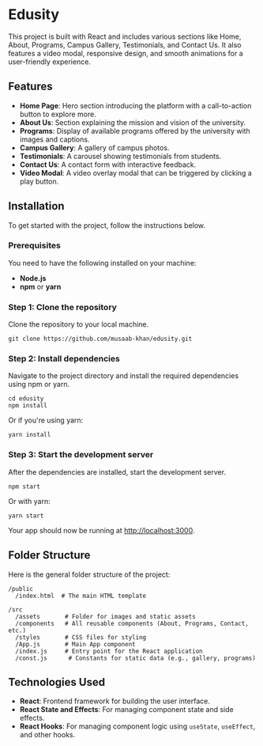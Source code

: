 # Edusity

This project is built with React and includes various sections like Home, About, Programs, Campus Gallery, Testimonials, and Contact Us. It also features a video modal, responsive design, and smooth animations for a user-friendly experience.

## Features

- **Home Page**: Hero section introducing the platform with a call-to-action button to explore more.
- **About Us**: Section explaining the mission and vision of the university.
- **Programs**: Display of available programs offered by the university with images and captions.
- **Campus Gallery**: A gallery of campus photos.
- **Testimonials**: A carousel showing testimonials from students.
- **Contact Us**: A contact form with interactive feedback.
- **Video Modal**: A video overlay modal that can be triggered by clicking a play button.

## Installation

To get started with the project, follow the instructions below.

### Prerequisites

You need to have the following installed on your machine:

- **Node.js**
- **npm** or **yarn**

### Step 1: Clone the repository

Clone the repository to your local machine.

```
git clone https://github.com/musaab-khan/edusity.git
```

### Step 2: Install dependencies

Navigate to the project directory and install the required dependencies using npm or yarn.

```
cd edusity
npm install
```

Or if you're using yarn:

```
yarn install
```

### Step 3: Start the development server

After the dependencies are installed, start the development server.

```
npm start
```

Or with yarn:

```
yarn start
```

Your app should now be running at [http://localhost:3000](http://localhost:3000).

## Folder Structure

Here is the general folder structure of the project:

```
/public
  /index.html  # The main HTML template

/src
  /assets       # Folder for images and static assets
  /components   # All reusable components (About, Programs, Contact, etc.)
  /styles       # CSS files for styling
  /App.js       # Main App component
  /index.js     # Entry point for the React application
  /const.js      # Constants for static data (e.g., gallery, programs)
```

## Technologies Used

- **React**: Frontend framework for building the user interface.
- **React State and Effects**: For managing component state and side effects.
- **React Hooks**: For managing component logic using `useState`, `useEffect`, and other hooks.
